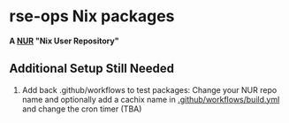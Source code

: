 # rse-ops Nix packages

**A [NUR](https://github.com/nix-community/NUR) "Nix User Repository"**

## Additional Setup Still Needed

1. Add back .github/workflows to test packages: Change your NUR repo name and optionally add a cachix name in [.github/workflows/build.yml](./.github/workflows/build.yml) and change the cron timer (TBA)


<!-- Remove this if you don't use github actions
![Build and populate cache](https://github.com/<YOUR-GITHUB-USER>/nur-packages/workflows/Build%20and%20populate%20cache/badge.svg)
[![Cachix Cache](https://img.shields.io/badge/cachix-<YOUR_CACHIX_CACHE_NAME>-blue.svg)](https://<YOUR_CACHIX_CACHE_NAME>.cachix.org)-->

